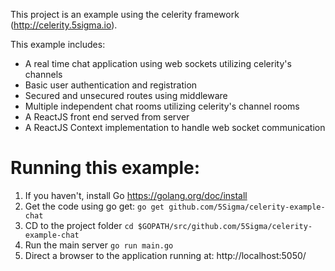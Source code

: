 This project is an example using the celerity framework
(http://celerity.5sigma.io).

This example includes:

- A real time chat application using web sockets utilizing celerity's channels
- Basic user authentication and registration
- Secured and unsecured routes using middleware
- Multiple independent chat rooms utilizing celerity's channel rooms
- A ReactJS front end served from server
- A ReactJS Context implementation to handle web socket communication


# Running this example:

1. If you haven't, install Go https://golang.org/doc/install
2. Get the code using go get: `go get github.com/5Sigma/celerity-example-chat`
3. CD to the project folder `cd $GOPATH/src/github.com/5Sigma/celerity-example-chat`
4. Run the main server `go run main.go`
5. Direct a browser to the application running at: http://localhost:5050/

